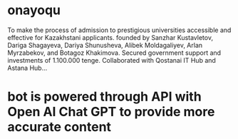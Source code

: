# onayoqu
To make the process of admission to prestigious universities accessible and effective for Kazakhstani applicants.
founded by Sanzhar Kustavletov, Dariga Shagayeva, Dariya Shunusheva, Alibek Moldagaliyev, Arlan Myrzabekov, and Botagoz Khakimova.
Secured government support and investments of 1.100.000 tenge.
Collaborated with Qostanai IT Hub and Astana Hub...
# bot is powered through API with Open AI Chat GPT to provide more accurate content
